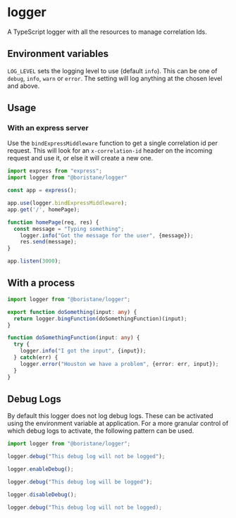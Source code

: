 # logger

A TypeScript logger with all the resources to manage correlation Ids.

## Environment variables

`LOG_LEVEL` sets the logging level to use (default `info`). This can be one of `debug`, `info`, `warn` or `error`. The setting will log anything at the chosen level and above.

## Usage

### With an express server

Use the `bindExpressMiddleware` function to get a single correlation id per request. This will look for an `x-correlation-id` header on the incoming request and use it, or else it will create a new one.

```ts
import express from "express";
import logger from "@boristane/logger"

const app = express();

app.use(logger.bindExpressMiddleware);
app.get('/', homePage);

function homePage(req, res) {
  const message = "Typing something";
    logger.info("Got the message for the user", {message});
    res.send(message);
}

app.listen(3000);
```

## With a process

```ts
import logger from "@boristane/logger";

export function doSomething(input: any) {
  return logger.bingFunction(doSomethingFunction)(input);
}

function doSomethingFunction(input: any) {
  try {
    logger.info("I got the input", {input});
  } catch(err) {
    logger.error("Houston we have a problem", {error: err, input});
  }
}
```

## Debug Logs

By default this logger does not log debug logs. These can be activated using the environment variable at application. For a more granular control of which debug logs to activate, the following pattern can be used.

```ts
import logger from "@boristane/logger";

logger.debug("This debug log will not be logged");

logger.enableDebug();

logger.debug("This debug log will be logged");

logger.disableDebug();

logger.debug("This debug log will not be logged);
```
